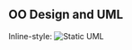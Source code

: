 OO Design and UML
--------------------------------------------
Inline-style:
![](https://bitbucket.org/MasterFinnius/periodic-table-app/src/UML/UML%20pictures/Periodic%20Table%20App%20UML-Static%20UML.png "Static UML")
